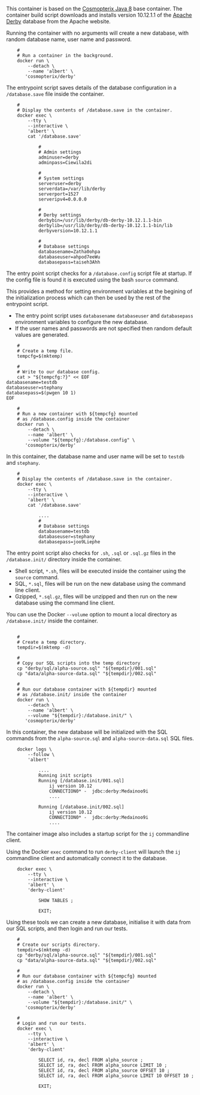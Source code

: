 This container is based on the [Cosmopterix Java 8](../java/8) base container.
The container build script downloads and installs version 10.12.1.1 of the [Apache Derby](https://db.apache.org/derby/)
database from the Apache website.

Running the container with no arguments will create a new database, with random database name, user name and password.

```
    #
    # Run a container in the background. 
    docker run \
        --detach \
        --name 'albert' \
       'cosmopterix/derby'

```

The entrypoint script saves details of the database configuration in a `/database.save` file inside the container.

```
    #
    # Display the contents of /database.save in the container.
    docker exec \
        --tty \
        --interactive \
        'albert' \
        cat '/database.save'

            #
            # Admin settings
            adminuser=derby
            adminpass=Ciewila2di

            #
            # System settings
            serveruser=derby
            serverdata=/var/lib/derby
            serverport=1527
            serveripv4=0.0.0.0

            #
            # Derby settings
            derbybin=/usr/lib/derby/db-derby-10.12.1.1-bin
            derbylib=/usr/lib/derby/db-derby-10.12.1.1-bin/lib
            derbyversion=10.12.1.1

            #
            # Database settings
            databasename=Zatha0ohpa
            databaseuser=ahpod7eeWu
            databasepass=taiseh3Ahh

```

The entry point script checks for a `/database.config` script file
at startup. If the config file is found it is executed using the
bash `source` command.

This provides a method for setting environment variables at the
begining of the initialization process which can then be used  by
the rest of the entrypoint script.

* The entry point script uses `databasename` `databaseuser` and `databasepass`
environment variables to configure the new database.
* If the user names and passwords are not specified then random default
values are generated.

```
    #
    # Create a temp file.
    tempcfg=$(mktemp)
    
    #
    # Write to our database config.
    cat > "${tempcfg:?}" << EOF
databasename=testdb
databaseuser=stephany
databasepass=$(pwgen 10 1)
EOF

    #
    # Run a new container with ${tempcfg} mounted
    # as /database.config inside the container
    docker run \
        --detach \
        --name 'albert' \
        --volume "${tempcfg}:/database.config" \
       'cosmopterix/derby'

```

In this container, the database name and user name will be
set to `testdb` and `stephany`.

```
    #
    # Display the contents of /database.save in the container.
    docker exec \
        --tty \
        --interactive \
        'albert' \
        cat '/database.save'

            ....
            #
            # Database settings
            databasename=testdb
            databaseuser=stephany
            databasepass=joo9Liephe

```

The entry point script also checks for `.sh`, `.sql` or `.sql.gz` files
in the `/database.init/` directory inside the container.

* Shell script, `*.sh`, files will be executed inside the container using the `source` command.
* SQL, `*.sql`, files will be run on the new database using the command line client.
* Gzipped, `*.sql.gz`, files will be unzipped and then run on the new database using the command line client.

You can use the Docker `--volume` option to mount a local directory as `/database.init/` inside the container.

```

    #
    # Create a temp directory.
    tempdir=$(mktemp -d)
    
    #
    # Copy our SQL scripts into the temp directory
    cp "derby/sql/alpha-source.sql" "${tempdir}/001.sql"
    cp "data/alpha-source-data.sql" "${tempdir}/002.sql"

    #
    # Run our database container with ${tempdir} mounted
    # as /database.init/ inside the container
    docker run \
        --detach \
        --name 'albert' \
        --volume "${tempdir}:/database.init/" \
       'cosmopterix/derby'

```

In this container, the new database will be initialized with the SQL commands
from the `alpha-source.sql` and `alpha-source-data.sql` SQL files.

```
    docker logs \
        --follow \
        'albert'

            ....
            Running init scripts
            Running [/database.init/001.sql]
                ij version 10.12
                CONNECTION0* - 	jdbc:derby:Medainoo9i
                ....

            Running [/database.init/002.sql]
                ij version 10.12
                CONNECTION0* - 	jdbc:derby:Medainoo9i
                ....

```

The container image also includes a startup script for the `ij` commandline client.

Using the Docker `exec` command to run `derby-client` will launch the `ij` commandline client and automatically connect it to the database.

```
    docker exec \
        --tty \
        --interactive \
        'albert' \
        'derby-client'

            SHOW TABLES ;

            EXIT;

```

Using these tools we can create a new database, initialise it with data from our SQL scripts,
and then login and run our tests.

```
    #
    # Create our scripts directory.
    tempdir=$(mktemp -d)
    cp "derby/sql/alpha-source.sql" "${tempdir}/001.sql"
    cp "data/alpha-source-data.sql" "${tempdir}/002.sql"

    #
    # Run our database container with ${tempcfg} mounted
    # as /database.config inside the container
    docker run \
        --detach \
        --name 'albert' \
        --volume "${tempdir}:/database.init/" \
       'cosmopterix/derby'

    #
    # Login and run our tests.
    docker exec \
        --tty \
        --interactive \
        'albert' \
        'derby-client'

            SELECT id, ra, decl FROM alpha_source ;
            SELECT id, ra, decl FROM alpha_source LIMIT 10 ;
            SELECT id, ra, decl FROM alpha_source OFFSET 10 ;
            SELECT id, ra, decl FROM alpha_source LIMIT 10 OFFSET 10 ;

            EXIT;

```

